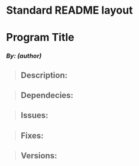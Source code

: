 # **Standard README layout**  

# Program Title
### *By: (author)*

> ## Description:  
>
>
>  
  
> ## Dependecies:
>
>
>  
  
> ## Issues:  
>
>
>  
  
> ## Fixes:  
  
> ## Versions:  
>
>
>  




